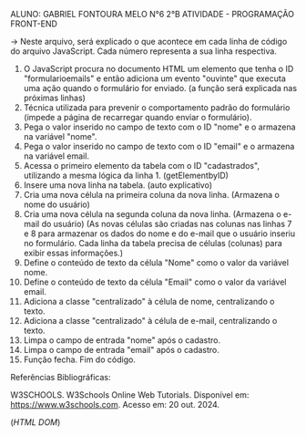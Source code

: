 ALUNO: GABRIEL FONTOURA MELO    N°6     2°B
ATIVIDADE - PROGRAMAÇÃO FRONT-END

-> Neste arquivo, será explicado o que acontece em cada linha de código do arquivo JavaScript. Cada número representa a sua linha respectiva.

1. O JavaScript procura no documento HTML um elemento que tenha o ID "formularioemails" e então adiciona um evento "ouvinte" que executa uma ação quando o formulário for enviado. (a função será explicada nas próximas linhas)
2. Técnica utilizada para prevenir o comportamento padrão do formulário (impede a página de recarregar quando enviar o formulário).
3. Pega o valor inserido no campo de texto com o ID "nome" e o armazena na variável "nome".
4. Pega o valor inserido no campo de texto com o ID "email" e o armazena na variável email.
5. Acessa o primeiro elemento <tbody> da tabela com o ID "cadastrados", utilizando a mesma lógica da linha 1. (getElementbyID)
6. Insere uma nova linha na tabela. (auto explicativo)
7. Cria uma nova célula na primeira coluna da nova linha. (Armazena o nome do usuário)
8. Cria uma nova célula na segunda coluna da nova linha. (Armazena o e-mail do usuário) (As novas células são criadas nas colunas nas linhas 7 e 8 para armazenar os dados do nome e do e-mail que o usuário inseriu no formulário. Cada linha da tabela precisa de células (colunas) para exibir essas informações.)
9. Define o conteúdo de texto da célula "Nome" como o valor da variável nome.
10.  Define o conteúdo de texto da célula "Email" como o valor da variável email.
11. Adiciona a classe "centralizado" à célula de nome, centralizando o texto.
12.  Adiciona a classe "centralizado" à célula de e-mail, centralizando o texto.
13. Limpa o campo de entrada "nome" após o cadastro.
14. Limpa o campo de entrada "email" após o cadastro.
15. Função fecha. Fim do código.


Referências Bibliográficas: 

W3SCHOOLS. W3Schools Online Web Tutorials. Disponível em: https://www.w3schools.com. Acesso em: 20 out. 2024.

(*HTML DOM*)